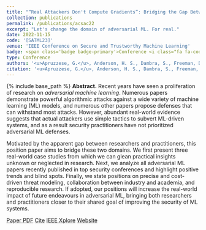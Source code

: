 ```yaml
---
title: "“Real Attackers Don't Compute Gradients”: Bridging the Gap Between Adversarial ML Research and Practice"
collection: publications
permalink: /publications/acsac22
excerpt: "Let's change the domain of adversarial ML. For real."
date: 2022-11-15
code: '[SATML23]'
venue: 'IEEE Conference on Secure and Trustworthy Machine Learning'
badge: <span class='badge badge-primary'>Conference <i class="fa fa-code"></i></span>
type: Conference
authors: '<u>Apruzzese, G.</u>, Anderson, H. S., Dambra, S., Freeman, D., Pierazzi, F., & Roundy, K. A.'
citation: '<u>Apruzzese, G.</u>, Anderson, H. S., Dambra, S., Freeman, D., Pierazzi, F., & Roundy, K. A. (2023, Feb). "“Real Attackers Don't Compute Gradients”: Bridging the Gap Between Adversarial ML Research and Practice" In <i>2023 IEEE Conference on Secure and Trustworthy Machine Learning (SaTML)</i>.'
---
```

{% include base_path %}
<b>Abstract.</b> Recent years have seen a proliferation of research on _adversarial machine learning_.
Numerous papers demonstrate powerful algorithmic attacks against a wide variety of machine learning (ML) models, and numerous other papers propose defenses that can withstand most attacks. 
However, abundant real-world evidence suggests that actual attackers use simple tactics to subvert ML-driven systems, and as a result security practitioners have not prioritized adversarial ML defenses.

Motivated by the apparent gap between researchers and practitioners, this position paper aims to bridge these two domains. 
We first present three real-world case studies from which we can glean practical insights unknown or neglected in research.
Next, we analyze all adversarial ML papers recently published in top security conferences and highlight positive trends and blind spots. 
Finally, we state positions on precise and cost-driven threat modeling, collaboration between industry and academia, and reproducible research. 
If adopted, our positions will increase the real-world impact of future endeavours in adversarial ML, bringing both researchers and practitioners closer to their shared goal of improving the security of ML systems.




<a class="btn btn-outline-primary my-1 mr-1 btn-sm" href="{{ base_path }}/files/papers/satml23/satml23.pdf" target="_blank" rel="noopener">Paper PDF</a> 
<a class="btn btn-outline-primary my-1 mr-1 btn-sm" href="{{ base_path }}/files/papers/satml23/satml23_cite.html" target="_blank" rel="noopener">Cite</a>
<a class="btn btn-outline-primary my-1 mr-1 btn-sm" href="https://dl.acm.org/doi/abs/" target="_blank" rel="noopener">IEEE Xplore</a> <a class="btn btn-outline-primary my-1 mr-1 btn-sm" href="https://real-gradients.github.io" target="_blank" rel="noopener">Website</a>
